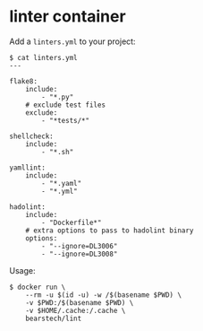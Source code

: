 linter container
================

Add a `linters.yml` to your project:

```
$ cat linters.yml
---

flake8:
    include:
        - "*.py"
    # exclude test files
    exclude:
        - "*tests/*"

shellcheck:
    include:
        - "*.sh"

yamllint:
    include:
        - "*.yaml"
        - "*.yml"

hadolint:
    include:
        - "Dockerfile*"
    # extra options to pass to hadolint binary
    options:
        - "--ignore=DL3006"
        - "--ignore=DL3008"
```

Usage:

```
$ docker run \
    --rm -u $(id -u) -w /$(basename $PWD) \
    -v $PWD:/$(basename $PWD) \
    -v $HOME/.cache:/.cache \
    bearstech/lint
```
